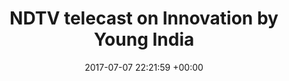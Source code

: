 ---
layout: post
categories: talks
date: 2017-07-07 22:21:59 +00:00
title:  "NDTV telecast on Innovation by Young India"
titleurl: https://www.ndtv.com/video/mindspace/heads-up/india-s-young-innovators-share-their-success-stories-462283
important: "false"
highlight: ""
summary:  Invited speaker for panel discussion on national news <a href="https://www.ndtv.com/video/mindspace/heads-up/india-s-young-innovators-share-their-success-stories-462283">NDTV India</a> to present  project Automated Psychiatrist. Watch <a href=https://www.ndtv.com/video/mindspace/heads-up/india-s-young-innovators-share-their-success-stories-462283>here</a>@5:07.
---